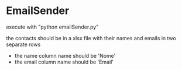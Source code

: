 # EmailSender

execute with "python emailSender.py"

the contacts should be in a xlsx file with their names and emails in two separate rows

* the name column name should be 'Nome'
* the email column name should be 'Email'
